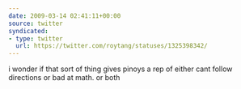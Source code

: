 ```yaml
---
date: 2009-03-14 02:41:11+00:00
source: twitter
syndicated:
- type: twitter
  url: https://twitter.com/roytang/statuses/1325398342/
---
```


i wonder if that sort of thing gives pinoys a rep of either cant follow directions or bad at math. or both